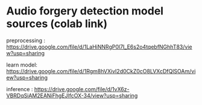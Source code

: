 # Audio forgery detection model sources (colab link)


preprocessing :  https://drive.google.com/file/d/1LaHiNNRgP0l7I_E6s2o4tqebfNGhhT83/view?usp=sharing

learn model: https://drive.google.com/file/d/1Rgm8hVXivI2d0CkZ0cO8LVXcDfQlSOAm/view?usp=sharing

inference : https://drive.google.com/file/d/1vX6z-VBRDqSiAM2EANiFhgEJlfcOX-34/view?usp=sharing
